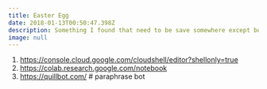 ```yaml
---
title: Easter Egg
date: 2018-01-13T00:50:47.398Z
description: Something I found that need to be save somewhere except bookmark >.>
image: null
---
```

1. https://console.cloud.google.com/cloudshell/editor?shellonly=true
2. https://colab.research.google.com/notebook
3. https://quillbot.com/ # paraphrase bot


